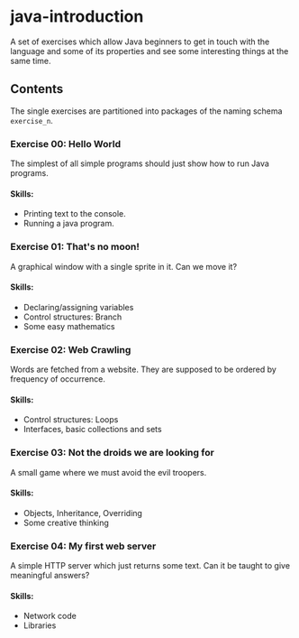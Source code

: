 java-introduction
=================

A set of exercises which allow Java beginners to get in touch with the language and some of its properties and see some interesting things at the same time.

Contents
--------

The single exercises are partitioned into packages of the naming schema `exercise_n`.

### Exercise 00: Hello World

The simplest of all simple programs should just show how to run Java programs.

#### Skills:
* Printing text to the console.
* Running a java program.


### Exercise 01: That's no moon!

A graphical window with a single sprite in it. Can we move it?

#### Skills:
* Declaring/assigning variables
* Control structures: Branch
* Some easy mathematics


### Exercise 02: Web Crawling

Words are fetched from a website. They are supposed to be ordered by frequency of occurrence.

#### Skills:
* Control structures: Loops
* Interfaces, basic collections and sets


### Exercise 03: Not the droids we are looking for

A small game where we must avoid the evil troopers.

#### Skills:
* Objects, Inheritance, Overriding
* Some creative thinking


### Exercise 04: My first web server

A simple HTTP server which just returns some text. Can it be taught to give meaningful answers?

#### Skills:
* Network code
* Libraries

